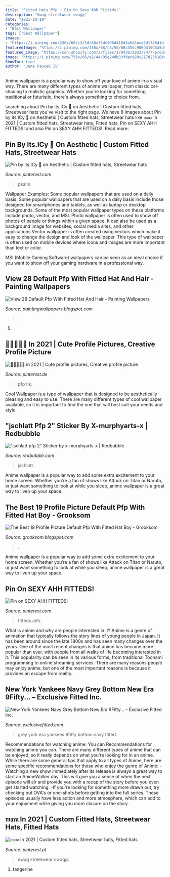 ```yaml
---
title: "Fitted Hats Pfp ~ Pin On Sexy Ahh Fitteds!"
description: "Swag streetwear swagg"
date: "2021-10-19"
categories:
- "Best Wallpaper"
tags: ["Best Wallpaper"]
images:
- "https://i.pinimg.com/236x/68/c3/5d/68c35dc906d410d3a5d5ace5d17e641d.jpg?nii=t"
featuredImage: "https://i.pinimg.com/236x/68/c3/5d/68c35dc906d410d3a5d5ace5d17e641d.jpg?nii=t"
featured_image: "https://cdn.shopify.com/s/files/1/0436/2023/7477/products/New-York-Yankees-Navy-Grey-Bottom-New-Era-9Fifty-Snapback-1_1200x1200.jpg?v=1595106212"
image: "https://i.pinimg.com/736x/05/e2/4d/05e24db83fdac999c217023618b4aa89.jpg"
ShowToc: true
author: "June Paucek IV"
---
```



Anime wallpaper is a popular way to show off your love of anime in a visual way. There are many different types of anime wallpaper, from classic cel-shading to realistic graphics. Whether you're looking for something traditional or futuristic, there's always something to choice from.

	

		
searching about Pin by its.ICy 🌛 on Aesthetic | Custom fitted hats, Streetwear hats you've visit to the right page. We have 8 Images about Pin by its.ICy 🌛 on Aesthetic | Custom fitted hats, Streetwear hats like 𝔪𝔞𝔯𝔞 in 2021 | Custom fitted hats, Streetwear hats, Fitted hats, Pin on SEXY AHH FITTEDS! and also Pin on SEXY AHH FITTEDS!. Read more:
		
    
## Pin By Its.ICy 🌛 On Aesthetic | Custom Fitted Hats, Streetwear Hats

<img loading=lazy src="https://i.pinimg.com/736x/df/a0/84/dfa084c315198fdb12c4f61158764866.jpg" onerror="this.onerror=null;this.src='https://tse1.mm.bing.net/th?id=OIP.x7N5vYo939Gkl_OBEDDY-wHaMA&amp;pid=15.1';" alt="Pin by its.ICy 🌛 on Aesthetic | Custom fitted hats, Streetwear hats">

_Source: pinterest.com_

>psalm. 

	

Wallpaper Examples: Some popular wallpapers that are used on a daily basis.
Some popular wallpapers that are used on a daily basis include those designed for smartphones and tablets, as well as laptop or desktop backgrounds. Some of the most popular wallpaper types on these platforms include photo, vector, and MSI. 
Photo wallpaper is often used to show off photos of people or things within a given space. It can also be used as a background image for websites, social media sites, and other applications.Vector wallpaper is often created using vectors which make it easy to change the design and look of the wallpaper. This type of wallpaper is often used on mobile devices where icons and images are more important than text or color. 

MSI (Mobile Gaming Software) wallpapers can be seen as an ideal choice if you want to show off your gaming hardware in a professional way.

    
## View 28 Default Pfp With Fitted Hat And Hair - Painting Wallpapers

<img loading=lazy src="https://i0.wp.com/cdn140.picsart.com/350004721011201.jpg" onerror="this.onerror=null;this.src='https://tse1.mm.bing.net/th?id=OIP.9-v_us6L59zNmX8mretnGQHaHa&amp;pid=15.1';" alt="View 28 Default Pfp With Fitted Hat And Hair - Painting Wallpapers">

_Source: paintingwallpapers.blogspot.com_

>. 

	

5.

    
## 💫💫💫💙💧 In 2021 | Cute Profile Pictures, Creative Profile Picture

<img loading=lazy src="https://i.pinimg.com/236x/68/c3/5d/68c35dc906d410d3a5d5ace5d17e641d.jpg?nii=t" onerror="this.onerror=null;this.src='https://tse2.mm.bing.net/th?id=OIP.A-2dNO1Y3WTzRft9BQ4ARQAAAA&amp;pid=15.1';" alt="💫💫💫💙💧 in 2021 | Cute profile pictures, Creative profile picture">

_Source: pinterest.de_

>pfp tik. 

	

Cool Wallpaper is a type of wallpaper that is designed to be aesthetically pleasing and easy to use. There are many different types of cool wallpaper available, so it is important to find the one that will best suit your needs and style.

    
## &quot;jschlatt Pfp 2&quot; Sticker By X-murphyarts-x | Redbubble

<img loading=lazy src="https://ih1.redbubble.net/image.1586422475.2225/st,small,507x507-pad,600x600,f8f8f8.jpg" onerror="this.onerror=null;this.src='https://tse2.mm.bing.net/th?id=OIP.8VOdbSr9sct5qGhScQswmgHaHa&amp;pid=15.1';" alt="&quot;jschlatt pfp 2&quot; Sticker by x-murphyarts-x | Redbubble">

_Source: redbubble.com_

>jschlatt. 

	

Anime wallpaper is a popular way to add some extra excitement to your home screen. Whether you’re a fan of shows like Attack on Titan or Naruto, or just want something to look at while you sleep, anime wallpaper is a great way to liven up your space.

    
## The Best 19 Profile Picture Default Pfp With Fitted Hat Boy - Grooksom

<img loading=lazy src="https://i0.wp.com/cdn131.picsart.com/350096365012201.jpg" onerror="this.onerror=null;this.src='https://tse1.mm.bing.net/th?id=OIP.IroF9XvRsmE53h_nloNb4wHaHa&amp;pid=15.1';" alt="The Best 19 Profile Picture Default Pfp With Fitted Hat Boy - Grooksom">

_Source: grooksom.blogspot.com_

>. 

	

Anime wallpaper is a popular way to add some extra excitement to your home screen. Whether you’re a fan of shows like Attack on Titan or Naruto, or just want something to look at while you sleep, anime wallpaper is a great way to liven up your space.

    
## Pin On SEXY AHH FITTEDS!

<img loading=lazy src="https://i.pinimg.com/736x/8b/4a/3e/8b4a3e8ba7010dafc70c9c876f62e84d.jpg" onerror="this.onerror=null;this.src='https://tse2.mm.bing.net/th?id=OIP.yVkYNyQVenXbgK9dztMffAHaJE&amp;pid=15.1';" alt="Pin on SEXY AHH FITTEDS!">

_Source: pinterest.com_

>fitteds ahh. 

	

What is anime and why are people interested in it?
Anime is a genre of animation that typically follows the story lines of young people in Japan. It has been around since the late 1800s and has seen many changes over the years. One of the most recent changes is that anime has become more popular than ever, with people from all walks of life becoming interested in it. This popularity can be seen in its various forms, from traditional Toonami programming to online streaming services. There are many reasons people may enjoy anime, but one of the most important reasons is because it provides an escape from reality.

    
## New York Yankees Navy Grey Bottom New Era 9Fifty... – Exclusive Fitted Inc.

<img loading=lazy src="https://cdn.shopify.com/s/files/1/0436/2023/7477/products/New-York-Yankees-Navy-Grey-Bottom-New-Era-9Fifty-Snapback-1_1200x1200.jpg?v=1595106212" onerror="this.onerror=null;this.src='https://tse2.mm.bing.net/th?id=OIP.zcnhfWZZZr9vmon0BzRJEgHaHa&amp;pid=15.1';" alt="New York Yankees Navy Grey Bottom New Era 9Fifty... – Exclusive Fitted Inc.">

_Source: exclusivefitted.com_

>grey york era yankees 9fifty bottom navy fitted. 

	

Recommendations for watching anime: You can
Recommendations for watching anime you can. There are many different types of anime that can be enjoyed, so it really depends on what you're looking for in an anime. While there are some general tips that apply to all types of Anime, here are some specific recommendations for those who enjoy the genre of Anime: 
-Watching a new show immediately after its release is always a great way to start an AnimeWalker day. This will give you a sense of when the next episode will air and provide you with a recap of the story before you even get started watching. 
-If you're looking for something more drawn out, try checking out OVA's or one-shots before getting into the full series. These episodes usually have less action and more atmosphere, which can add to your enjoyment while giving you more closure on the story.

    
## 𝔪𝔞𝔯𝔞 In 2021 | Custom Fitted Hats, Streetwear Hats, Fitted Hats

<img loading=lazy src="https://i.pinimg.com/736x/05/e2/4d/05e24db83fdac999c217023618b4aa89.jpg" onerror="this.onerror=null;this.src='https://tse1.mm.bing.net/th?id=OIP.1kLIUt9i1QtkxiEyDKjz4AHaJO&amp;pid=15.1';" alt="𝔪𝔞𝔯𝔞 in 2021 | Custom fitted hats, Streetwear hats, Fitted hats">

_Source: pinterest.pt_

>swag streetwear swagg. 

	

1. tangerine 

